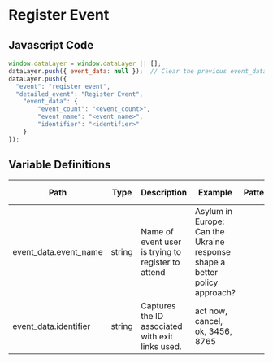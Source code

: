 # Register Event

### 

## Javascript Code
```js
window.dataLayer = window.dataLayer || [];
dataLayer.push({ event_data: null });  // Clear the previous event_data object.
dataLayer.push({
  "event": "register_event",
  "detailed_event": "Register Event",
    "event_data": {
        "event_count": "<event_count>",
        "event_name": "<event_name>",
        "identifier": "<identifier>"
    }
});
```

## Variable Definitions

|Path|Type|Description|Example|Pattern|Min Length|Max Length|Minimum|Maximum|Multiple Of|
| --- | --- | --- | --- | --- | --- | --- | --- | --- | --- |
|event_data.event_name|string|Name of event user is trying to register to attend|Asylum in Europe: Can the Ukraine response shape a better policy approach?|||||||
|event_data.identifier|string|Captures the ID associated with exit links used. |act now, cancel, ok, 3456, 8765|||||||




